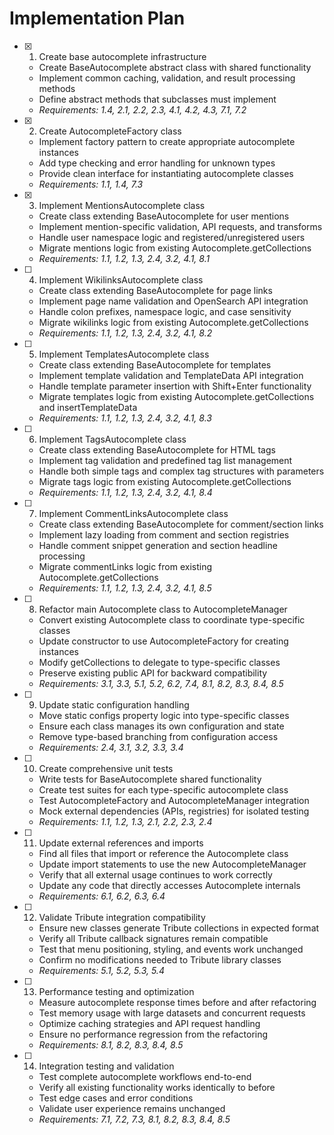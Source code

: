 # Implementation Plan

- [x] 1. Create base autocomplete infrastructure

  - Create BaseAutocomplete abstract class with shared functionality
  - Implement common caching, validation, and result processing methods
  - Define abstract methods that subclasses must implement
  - _Requirements: 1.4, 2.1, 2.2, 2.3, 4.1, 4.2, 4.3, 7.1, 7.2_

- [x] 2. Create AutocompleteFactory class

  - Implement factory pattern to create appropriate autocomplete instances
  - Add type checking and error handling for unknown types
  - Provide clean interface for instantiating autocomplete classes
  - _Requirements: 1.1, 1.4, 7.3_

- [x] 3. Implement MentionsAutocomplete class

  - Create class extending BaseAutocomplete for user mentions
  - Implement mention-specific validation, API requests, and transforms
  - Handle user namespace logic and registered/unregistered users
  - Migrate mentions logic from existing Autocomplete.getCollections
  - _Requirements: 1.1, 1.2, 1.3, 2.4, 3.2, 4.1, 8.1_

- [ ] 4. Implement WikilinksAutocomplete class

  - Create class extending BaseAutocomplete for page links
  - Implement page name validation and OpenSearch API integration
  - Handle colon prefixes, namespace logic, and case sensitivity
  - Migrate wikilinks logic from existing Autocomplete.getCollections
  - _Requirements: 1.1, 1.2, 1.3, 2.4, 3.2, 4.1, 8.2_

- [ ] 5. Implement TemplatesAutocomplete class

  - Create class extending BaseAutocomplete for templates
  - Implement template validation and TemplateData API integration
  - Handle template parameter insertion with Shift+Enter functionality
  - Migrate templates logic from existing Autocomplete.getCollections and insertTemplateData
  - _Requirements: 1.1, 1.2, 1.3, 2.4, 3.2, 4.1, 8.3_

- [ ] 6. Implement TagsAutocomplete class

  - Create class extending BaseAutocomplete for HTML tags
  - Implement tag validation and predefined tag list management
  - Handle both simple tags and complex tag structures with parameters
  - Migrate tags logic from existing Autocomplete.getCollections
  - _Requirements: 1.1, 1.2, 1.3, 2.4, 3.2, 4.1, 8.4_

- [ ] 7. Implement CommentLinksAutocomplete class

  - Create class extending BaseAutocomplete for comment/section links
  - Implement lazy loading from comment and section registries
  - Handle comment snippet generation and section headline processing
  - Migrate commentLinks logic from existing Autocomplete.getCollections
  - _Requirements: 1.1, 1.2, 1.3, 2.4, 3.2, 4.1, 8.5_

- [ ] 8. Refactor main Autocomplete class to AutocompleteManager

  - Convert existing Autocomplete class to coordinate type-specific classes
  - Update constructor to use AutocompleteFactory for creating instances
  - Modify getCollections to delegate to type-specific classes
  - Preserve existing public API for backward compatibility
  - _Requirements: 3.1, 3.3, 5.1, 5.2, 6.2, 7.4, 8.1, 8.2, 8.3, 8.4, 8.5_

- [ ] 9. Update static configuration handling

  - Move static configs property logic into type-specific classes
  - Ensure each class manages its own configuration and state
  - Remove type-based branching from configuration access
  - _Requirements: 2.4, 3.1, 3.2, 3.3, 3.4_

- [ ] 10. Create comprehensive unit tests

  - Write tests for BaseAutocomplete shared functionality
  - Create test suites for each type-specific autocomplete class
  - Test AutocompleteFactory and AutocompleteManager integration
  - Mock external dependencies (APIs, registries) for isolated testing
  - _Requirements: 1.1, 1.2, 1.3, 2.1, 2.2, 2.3, 2.4_

- [ ] 11. Update external references and imports

  - Find all files that import or reference the Autocomplete class
  - Update import statements to use the new AutocompleteManager
  - Verify that all external usage continues to work correctly
  - Update any code that directly accesses Autocomplete internals
  - _Requirements: 6.1, 6.2, 6.3, 6.4_

- [ ] 12. Validate Tribute integration compatibility

  - Ensure new classes generate Tribute collections in expected format
  - Verify all Tribute callback signatures remain compatible
  - Test that menu positioning, styling, and events work unchanged
  - Confirm no modifications needed to Tribute library classes
  - _Requirements: 5.1, 5.2, 5.3, 5.4_

- [ ] 13. Performance testing and optimization

  - Measure autocomplete response times before and after refactoring
  - Test memory usage with large datasets and concurrent requests
  - Optimize caching strategies and API request handling
  - Ensure no performance regression from the refactoring
  - _Requirements: 8.1, 8.2, 8.3, 8.4, 8.5_

- [ ] 14. Integration testing and validation
  - Test complete autocomplete workflows end-to-end
  - Verify all existing functionality works identically to before
  - Test edge cases and error conditions
  - Validate user experience remains unchanged
  - _Requirements: 7.1, 7.2, 7.3, 8.1, 8.2, 8.3, 8.4, 8.5_
